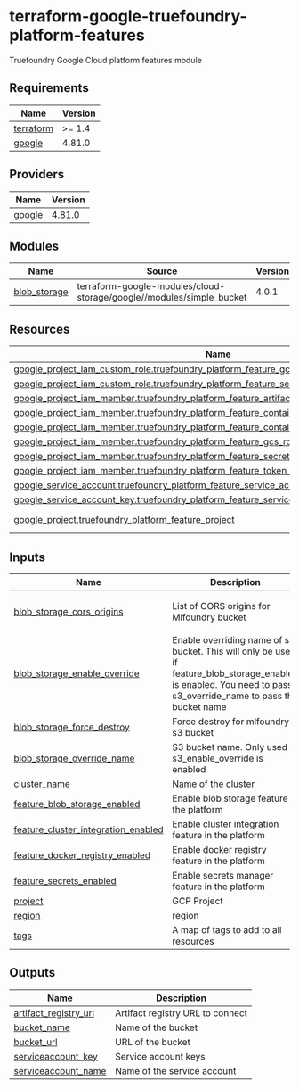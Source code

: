 # terraform-google-truefoundry-platform-features
Truefoundry Google Cloud platform features module

<!-- BEGIN_TF_DOCS -->
## Requirements

| Name | Version |
|------|---------|
| <a name="requirement_terraform"></a> [terraform](#requirement\_terraform) | >= 1.4 |
| <a name="requirement_google"></a> [google](#requirement\_google) | 4.81.0 |

## Providers

| Name | Version |
|------|---------|
| <a name="provider_google"></a> [google](#provider\_google) | 4.81.0 |

## Modules

| Name | Source | Version |
|------|--------|---------|
| <a name="module_blob_storage"></a> [blob\_storage](#module\_blob\_storage) | terraform-google-modules/cloud-storage/google//modules/simple_bucket | 4.0.1 |

## Resources

| Name | Type |
|------|------|
| [google_project_iam_custom_role.truefoundry_platform_feature_gcs_bucket_role](https://registry.terraform.io/providers/hashicorp/google/4.81.0/docs/resources/project_iam_custom_role) | resource |
| [google_project_iam_custom_role.truefoundry_platform_feature_secret_manager_role](https://registry.terraform.io/providers/hashicorp/google/4.81.0/docs/resources/project_iam_custom_role) | resource |
| [google_project_iam_member.truefoundry_platform_feature_artifact_registry_role_binding](https://registry.terraform.io/providers/hashicorp/google/4.81.0/docs/resources/project_iam_member) | resource |
| [google_project_iam_member.truefoundry_platform_feature_container_cluster_viewer_role_binding](https://registry.terraform.io/providers/hashicorp/google/4.81.0/docs/resources/project_iam_member) | resource |
| [google_project_iam_member.truefoundry_platform_feature_container_viewer_role_binding](https://registry.terraform.io/providers/hashicorp/google/4.81.0/docs/resources/project_iam_member) | resource |
| [google_project_iam_member.truefoundry_platform_feature_gcs_role_binding](https://registry.terraform.io/providers/hashicorp/google/4.81.0/docs/resources/project_iam_member) | resource |
| [google_project_iam_member.truefoundry_platform_feature_secret_manager_role_binding](https://registry.terraform.io/providers/hashicorp/google/4.81.0/docs/resources/project_iam_member) | resource |
| [google_project_iam_member.truefoundry_platform_feature_token_creator_role_binding](https://registry.terraform.io/providers/hashicorp/google/4.81.0/docs/resources/project_iam_member) | resource |
| [google_service_account.truefoundry_platform_feature_service_account](https://registry.terraform.io/providers/hashicorp/google/4.81.0/docs/resources/service_account) | resource |
| [google_service_account_key.truefoundry_platform_feature_service_account_key](https://registry.terraform.io/providers/hashicorp/google/4.81.0/docs/resources/service_account_key) | resource |
| [google_project.truefoundry_platform_feature_project](https://registry.terraform.io/providers/hashicorp/google/4.81.0/docs/data-sources/project) | data source |

## Inputs

| Name | Description | Type | Default | Required |
|------|-------------|------|---------|:--------:|
| <a name="input_blob_storage_cors_origins"></a> [blob\_storage\_cors\_origins](#input\_blob\_storage\_cors\_origins) | List of CORS origins for Mlfoundry bucket | `list(string)` | <pre>[<br>  "*"<br>]</pre> | no |
| <a name="input_blob_storage_enable_override"></a> [blob\_storage\_enable\_override](#input\_blob\_storage\_enable\_override) | Enable overriding name of s3 bucket. This will only be used if feature\_blob\_storage\_enabled is enabled. You need to pass s3\_override\_name to pass the bucket name | `bool` | `false` | no |
| <a name="input_blob_storage_force_destroy"></a> [blob\_storage\_force\_destroy](#input\_blob\_storage\_force\_destroy) | Force destroy for mlfoundry s3 bucket | `bool` | `true` | no |
| <a name="input_blob_storage_override_name"></a> [blob\_storage\_override\_name](#input\_blob\_storage\_override\_name) | S3 bucket name. Only used if s3\_enable\_override is enabled | `string` | `""` | no |
| <a name="input_cluster_name"></a> [cluster\_name](#input\_cluster\_name) | Name of the cluster | `string` | n/a | yes |
| <a name="input_feature_blob_storage_enabled"></a> [feature\_blob\_storage\_enabled](#input\_feature\_blob\_storage\_enabled) | Enable blob storage feature in the platform | `bool` | `true` | no |
| <a name="input_feature_cluster_integration_enabled"></a> [feature\_cluster\_integration\_enabled](#input\_feature\_cluster\_integration\_enabled) | Enable cluster integration feature in the platform | `bool` | `true` | no |
| <a name="input_feature_docker_registry_enabled"></a> [feature\_docker\_registry\_enabled](#input\_feature\_docker\_registry\_enabled) | Enable docker registry feature in the platform | `bool` | `true` | no |
| <a name="input_feature_secrets_enabled"></a> [feature\_secrets\_enabled](#input\_feature\_secrets\_enabled) | Enable secrets manager feature in the platform | `bool` | `true` | no |
| <a name="input_project"></a> [project](#input\_project) | GCP Project | `string` | n/a | yes |
| <a name="input_region"></a> [region](#input\_region) | region | `string` | n/a | yes |
| <a name="input_tags"></a> [tags](#input\_tags) | A map of tags to add to all resources | `map(string)` | `{}` | no |

## Outputs

| Name | Description |
|------|-------------|
| <a name="output_artifact_registry_url"></a> [artifact\_registry\_url](#output\_artifact\_registry\_url) | Artifact registry URL to connect |
| <a name="output_bucket_name"></a> [bucket\_name](#output\_bucket\_name) | Name of the bucket |
| <a name="output_bucket_url"></a> [bucket\_url](#output\_bucket\_url) | URL of the bucket |
| <a name="output_serviceaccount_key"></a> [serviceaccount\_key](#output\_serviceaccount\_key) | Service account keys |
| <a name="output_serviceaccount_name"></a> [serviceaccount\_name](#output\_serviceaccount\_name) | Name of the service account |
<!-- END_TF_DOCS -->
